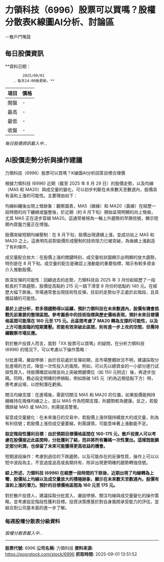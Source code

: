 # 力領科技（6996）股票可以買嗎？股權分散表K線圖AI分析、討論區
－散戶鬥嘴鼓

## 每日股價資訊

**資料日期：
        
            2025/09/01
        ，每天14:00後更新。**

| 項目 | 價格 |
|------|------|
| 開盤 | - |
| 最高 | - |
| 最低 | - |
| 收盤 | - |

*每日股價資訊載入中...*

## AI股價走勢分析與操作建議

力領科技（6996）股票可以買嗎？K線圖AI分析回答目標合理價

根據力領科技 (6996) 近期（截至 2025 年 8 月 29 日）的股價走勢，以及均線（MA5 和 MA20）與成交量的變化，可以初步判斷在未來數天至數週內，股價具有溫和上漲的可能性。主要理由如下：

均線糾纏後出現上彎跡象：觀察圖表，MA5（綠線）和 MA20（黃線）在經歷一段時間的向下纏繞或盤整後，於近期（約 8 月下旬）開始呈現明顯的向上彎曲，尤其 MA5 正在逐步穿越 MA20。這通常被視為一輪上升趨勢的早期信號，顯示短期內買盤力量正在增強。

股價突破短期均線壓制：在 8 月下旬，股價出現連續上漲，並成功站上 MA5 和 MA20 之上。這表明先前對股價形成壓制的技術阻力已被突破，為後續上漲創造了有利條件。

成交量配合放大：在股價上漲的關鍵時刻，成交量柱狀圖顯示出明顯的放大趨勢，特別是在 8 月下旬。成交量的配合是確認上漲動能的重要指標，暗示有較多資金介入推動股價。

跌深反彈的可能性：回顧過去的走勢，力領科技自 2025 年 3 月份起經歷了一段較長的下跌趨勢，股價從高點約 215 元一路下滑至 8 月份的低點約 140 元。在經歷大幅下跌後，市場通常會出現技術性反彈，目前的走勢似乎正處於此階段，且具備延續的可能性。

**基於上述分析，若多頭趨勢得以延續，預計力領科技在未來數週內，股價有機會挑戰先前重要的整理區間。參考圖表中的技術指標與歷史價格表現，預計未來目標價格區間可能落在 160 元至 175 元。此區間考慮了 MA20 轉為支撐的可能性，以及上方可能面臨的短期賣壓。若能有效突破此區間，則有進一步上攻的空間，但需持續觀察市場反應。**

對於散戶投資人而言，面對「XX 股票可以買嗎」的疑問，在分析力領科技 (6996) 的情況下，可以考慮以下操作策略：

分批進場，嚴設停損：由於目前處於反彈初期，且市場整體狀況不明，建議採取分批進場的方式，降低一次性投入的風險。例如，可以先以總資金的一小部分進行試探性買入，待股價確認站穩並向上突破關鍵價位（如 150 元附近）後，再逐步加碼。同時，務必設定明確的停損點，例如跌破 145 元（約為近期低點下方）時，應考慮出場，以控制潛在虧損。

關注均線支撐：在進場後，需密切關注 MA5 和 MA20 的位置。如果股價能夠持續維持在兩條均線之上，並以 MA5 作為短期支撐，則趨勢較為健康。反之，若股價跌破 MA5 或 MA20，則需提高警覺。

留意成交量變化：在未來幾日的交易中，若股價上漲伴隨持續放大的成交量，則為有利信號；若股價上漲但成交量萎縮，則需謹慎，可能意味著上漲動能不足。

**設定階段性獲利目標：由於預期目標價格區間在 160-175 元，散戶投資人可以考慮在股價接近此區間時，分批獲利了結，而非將所有籌碼一次性賣出。這樣既能鎖定部分利潤，也保留了未來可能獲得更高收益的機會。**

短期波段操作：考慮到過往的下跌趨勢，以及可能存在的反彈性質，操作上可以以短中波段為主，不宜過度追高或長期持有，除非出現更明確的趨勢轉強信號。

**綜上所述，力領科技 (6996) 在經歷一段時間的下跌後，近期出現了均線轉為上彎、股價站上均線以及成交量放大的積極跡象，顯示在未來數天至數週內，股價有溫和上漲的潛力。預計的目標價格區間為 160 元至 175 元。**

對於散戶投資人，建議採取分批買入、嚴設停損、關注均線與成交量變化的操作策略，並考慮設定階段性獲利目標。投資決策應基於對自身風險承受能力的評估，並結合對公司基本面的進一步了解。

### 每週股權分散表分級資料

*股權分散表載入中...*

---

**股票代號:** 6996
**公司名稱:** 力領科技
**資料來源:** https://poorstock.com/stock/6996
**抓取時間:** 2025-09-01 13:51:52